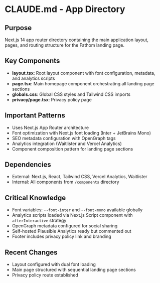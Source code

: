 # CLAUDE.md - App Directory

## Purpose
Next.js 14 app router directory containing the main application layout, pages, and routing structure for the Fathom landing page.

## Key Components
- **layout.tsx**: Root layout component with font configuration, metadata, and analytics scripts
- **page.tsx**: Main homepage component orchestrating all landing page sections
- **globals.css**: Global CSS styles and Tailwind CSS imports
- **privacy/page.tsx**: Privacy policy page

## Important Patterns
- Uses Next.js App Router architecture
- Font optimization with Next.js font loading (Inter + JetBrains Mono)
- SEO metadata configuration with OpenGraph tags
- Analytics integration (Waitlister and Vercel Analytics)
- Component composition pattern for landing page sections

## Dependencies
- External: Next.js, React, Tailwind CSS, Vercel Analytics, Waitlister
- Internal: All components from `/components` directory

## Critical Knowledge
- Font variables: `--font-inter` and `--font-mono` available globally
- Analytics scripts loaded via Next.js Script component with `afterInteractive` strategy
- OpenGraph metadata configured for social sharing
- Self-hosted Plausible Analytics ready but commented out
- Footer includes privacy policy link and branding

## Recent Changes
- Layout configured with dual font loading
- Main page structured with sequential landing page sections
- Privacy policy route established